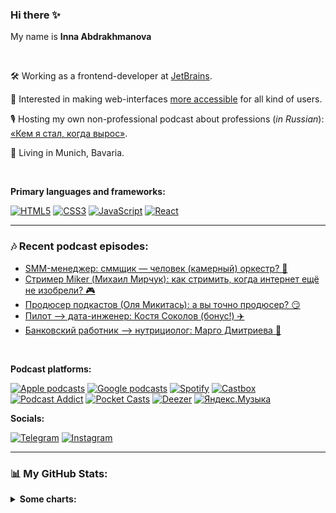 ### Hi there ✨

<!--
**IPogorelova/IPogorelova** is a ✨ _special_ ✨ repository because its `README.md` (this file) appears on your GitHub profile.

Here are some ideas to get you started:

- 🔭 I’m currently working on ...
- 🌱 I’m currently learning ...
- 👯 I’m looking to collaborate on ...
- 🤔 I’m looking for help with ...
- 💬 Ask me about ...
- 📫 How to reach me: ...
- 😄 Pronouns: ...
- ⚡ Fun fact: ...
-->

My name is **Inna Abdrakhmanova**

<br />

🛠 Working as a frontend-developer at [JetBrains](https://www.jetbrains.com/).

🌱 Interested in making web-interfaces [more accessible](https://www.w3.org/WAI/standards-guidelines/) for all kind of users.

🎙 Hosting my own non-professional podcast about professions (_in Russian_):  [«Кем я стал, когда вырос»](https://kemstalkogdavyros.mave.digital/).

🥨 Living in Munich, Bavaria.

<br />

**Primary languages and frameworks:**

[![HTML5](https://img.shields.io/badge/HTML5-E34F26?style=for-the-badge&logo=html5&logoColor=white)](#)
[![CSS3](https://img.shields.io/badge/CSS3-1572B6?style=for-the-badge&logo=css3&logoColor=white)](#)
[![JavaScript](https://img.shields.io/badge/javascript-%23323330.svg?style=for-the-badge&logo=javascript&logoColor=%23F7DF1E)](#)
[![React](https://img.shields.io/badge/React-20232A?style=for-the-badge&logo=react&logoColor=61DAFB)](#)

---

### 🎶 Recent podcast episodes:

<!--START_SECTION:feed-->
* [SMM-менеджер: сммщик — человек (камерный) оркестр? 🎷](https:&#x2F;&#x2F;kemstalkogdavyros.mave.digital&#x2F;ep-16)
* [Стример Miker (Михаил Мирчук): как стримить, когда интернет ещё не изобрели? 🎮](https:&#x2F;&#x2F;kemstalkogdavyros.mave.digital&#x2F;ep-15)
* [Продюсер подкастов (Оля Микитась): а вы точно продюсер? 😏](https:&#x2F;&#x2F;kemstalkogdavyros.mave.digital&#x2F;ep-14)
* [Пилот —&gt; дата-инженер: Костя Соколов (бонус!) ✈️](https:&#x2F;&#x2F;kemstalkogdavyros.mave.digital&#x2F;ep-13)
* [Банковский работник —&gt; нутрициолог: Марго Дмитриева 🍏](https:&#x2F;&#x2F;kemstalkogdavyros.mave.digital&#x2F;ep-12)
<!--END_SECTION:feed-->

<br />

**Podcast platforms:**

[![Apple podcasts](https://img.shields.io/badge/Apple_Podcasts-9933CC?style=for-the-badge&logo=apple-podcasts&logoColor=white)](https://podcasts.apple.com/us/podcast/кем-я-стал-когда-вырос/id1627673416)
[![Google podcasts](https://img.shields.io/badge/Google_Podcasts-4285F4?style=for-the-badge&logo=google-podcasts&logoColor=white)](https://podcasts.google.com/feed/aHR0cHM6Ly9jbG91ZC5tYXZlLmRpZ2l0YWwvMzg4MDc)
[![Spotify](https://img.shields.io/badge/Spotify-1ED760?&style=for-the-badge&logo=spotify&logoColor=white)](https://open.spotify.com/show/2fHafIKRQHyaaptmwc9fSr)
[![Castbox](https://img.shields.io/badge/Castbox-f55b23?&style=for-the-badge&logo=castbox&logoColor=white)](https://castbox.fm/channel/id4966758?utm_source=podcaster&utm_medium=dlink&utm_campaign=c_4966758&utm_content=%D0%9A%D0%B5%D0%BC%20%D1%8F%20%D1%81%D1%82%D0%B0%D0%BB%2C%20%D0%BA%D0%BE%D0%B3%D0%B4%D0%B0%20%D0%B2%D1%8B%D1%80%D0%BE%D1%81-CastBox_FM)
[![Podcast Addict](https://img.shields.io/badge/Podcast_Addict-f4842d?&style=for-the-badge&logo=podcast-addict&logoColor=white)](https://podcastaddict.com/podcast/3987383)
[![Pocket Casts](https://img.shields.io/badge/Pocket_Casts-F43E37?&style=for-the-badge&logo=pocket-casts&logoColor=white)](https://pca.st/6dftd2tw)
[![Deezer](https://img.shields.io/badge/Deezer-2692b7?style=for-the-badge&logo=deezer&logoColor=white)](https://deezer.com/show/3788247)
[![Яндекс.Музыка](https://img.shields.io/badge/Яндекс_Музыка-FC3F1D?&style=for-the-badge&logo=yandex&logoColor=white)](https://music.yandex.ru/album/22672213)


**Socials:**

[![Telegram](https://img.shields.io/badge/Telegram-229ED9?style=for-the-badge&logo=telegram&logoColor=white)](https://t.me/kemstalkogdavyros)
[![Instagram](https://img.shields.io/badge/Instagram-9933CC?style=for-the-badge&logo=instagram&logoColor=white)](https://www.instagram.com/ne_tumannaya/)


---

### 📊  My GitHub Stats:

<details>
    <summary><b>Some charts:</b></summary>
    <br />
    <p>
        <img src=https://github-readme-stats.vercel.app/api?username=IPogorelova&show_icons=true&theme=gruvbox alt="Inna Abdrakhmanova GitHub Stats chart">
    </p>
    <p>
        <img src=https://github-readme-stats.vercel.app/api/top-langs/?username=IPogorelova&layout=compact&theme=gruvbox alt="Most Used Languages chart">
    </p>
</details>

